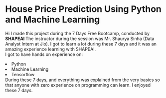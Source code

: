 # House Price Prediction Using Python and Machine Learning
Hi I made this project during the 7 Days Free Bootcamp, conducted by <b> SHAPEAI
</b>
The instructor during the session was Mr. Shaurya Sinha (Data Analyst Intern at Jio). I got to
learn a lot during these 7 days and it was an amazing experience learning with SHAPEAI. 
<br>I got to have hands on experience on:
<li>Python
<li>Machine Learning
<li>Tensorflow
<br>During these 7 days, and everything was explained from the very basics so that anyone with zero experience on programming can learn.
I enjoyed these 7 days. 
